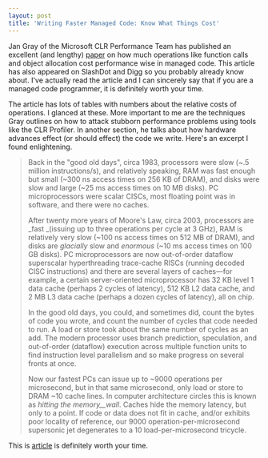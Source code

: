 ```yaml
---
layout: post
title: 'Writing Faster Managed Code: Know What Things Cost'
---
```

Jan Gray of the Microsoft CLR Performance Team has published an excellent (and lengthy) [paper](http://msdn.microsoft.com/library/default.asp?url=/library/en-us/dndotnet/html/fastmanagedcode.asp) on how much operations like function calls and object allocation cost performance wise in managed code. This article has also appeared on SlashDot and Digg so you probably already know about. I've actually read the article and I can sincerely say that if you are a managed code programmer, it is definitely worth your time.

The article has lots of tables with numbers about the relative costs of operations. I glanced at these. More important to me are the techniques Gray outlines on how to attack stubborn performance problems using tools like the CLR Profiler. In another section, he talks about how hardware advances effect (or should effect) the code we write. Here's an excerpt I found enlightening.

> Back in the "good old days", circa 1983, processors were slow (~.5 million instructions/s), and relatively speaking, RAM was fast enough but small (~300 ns access times on 256 KB of DRAM), and disks were slow and large (~25 ms access times on 10 MB disks). PC microprocessors were scalar CISCs, most floating point was in software, and there were no caches.
> 
> After twenty more years of Moore's Law, circa 2003, processors are _fast _(issuing up to three operations per cycle at 3 GHz), RAM is relatively very slow (~100 ns access times on 512 MB of DRAM), and disks are _glacially_ slow and _enormous_ (~10 ms access times on 100 GB disks). PC microprocessors are now out-of-order dataflow superscalar hyperthreading trace-cache RISCs (running decoded CISC instructions) and there are several layers of caches—for example, a certain server-oriented microprocessor has 32 KB level 1 data cache (perhaps 2 cycles of latency), 512 KB L2 data cache, and 2 MB L3 data cache (perhaps a dozen cycles of latency), all on chip.
> 
> In the good old days, you could, and sometimes did, count the bytes of code you wrote, and count the number of cycles that code needed to run. A load or store took about the same number of cycles as an add. The modern processor uses branch prediction, speculation, and out-of-order (dataflow) execution across multiple function units to find instruction level parallelism and so make progress on several fronts at once. 
> 
> Now our fastest PCs can issue up to ~9000 operations per microsecond, but in that same microsecond, only load or store to DRAM ~10 cache lines. In computer architecture circles this is known as _hitting the memory__wall_. Caches hide the memory latency, but only to a point. If code or data does not fit in cache, and/or exhibits poor locality of reference, our 9000 operation-per-microsecond supersonic jet degenerates to a 10 load-per-microsecond tricycle.

This is [article](http://msdn.microsoft.com/library/default.asp?url=/library/en-us/dndotnet/html/fastmanagedcode.asp) is definitely worth your time.
